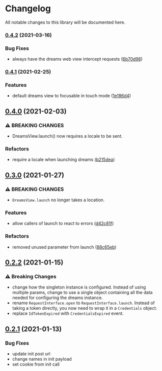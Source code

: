 # Changelog

All notable changes to this library will be documented here.

### [0.4.2](https://github.com/getdreams/dreams-android-sdk/compare/0.4.1...0.4.2) (2021-03-16)


### Bug Fixes

* always have the dreams web view intercept requests ([6b70d98](https://github.com/getdreams/dreams-android-sdk/commit/6b70d98fdf165166d94a2e8cc9bb01bad729c24a))

### [0.4.1](https://github.com/getdreams/dreams-android-sdk/compare/0.4.0...0.4.1) (2021-02-25)


### Features

* default dreams view to focusable in touch mode ([1e186d4](https://github.com/getdreams/dreams-android-sdk/commit/1e186d42e3cd95ed84a962b1c73916e20ed1ac07))

## [0.4.0](https://github.com/getdreams/dreams-android-sdk/compare/0.3.0...0.4.0) (2021-02-03)


### ⚠ BREAKING CHANGES

* DreamsView.launch() now requires a locale to be sent.

### Refactors

* require a locale when launching dreams ([b215dea](https://github.com/getdreams/dreams-android-sdk/commit/b215deaae14e34967b7e7284c14bf2fb2c3c434d))

## [0.3.0](https://github.com/getdreams/dreams-android-sdk/compare/0.2.2...0.3.0) (2021-01-27)


### ⚠ BREAKING CHANGES

* `DreamsView.launch` no longer takes a location.

### Features

* allow callers of launch to react to errors ([d42c81f](https://github.com/getdreams/dreams-android-sdk/commit/d42c81f7ebefcbe725b48e0a41bd4afcb44b7c62))


### Refactors

* removed unused parameter from launch ([88c65eb](https://github.com/getdreams/dreams-android-sdk/commit/88c65eb2bc45f7badb06cf16a9976c3ab0b510a4))

## [0.2.2](https://github.com/getdreams/dreams-android-sdk/compare/0.2.1...0.2.2) (2021-01-15)

### ⚠ Breaking Changes

* change how the singleton instance is configured. Instead of using multiple params, change to use a single object containing all the data needed for configuring the dreams instance.
* rename `RequestInterface.open` to `RequestInterface.launch`. Instead of taking a token directly, you now need to wrap it in a `Credentials` object.
* replace `IdTokenExpired` with `CredentialsExpired` event.

## [0.2.1](https://github.com/getdreams/dreams-android-sdk/compare/0.2.0...0.2.1) (2021-01-13)

### Bug Fixes

* update init post url
* change names in init payload
* set cookie from init call
